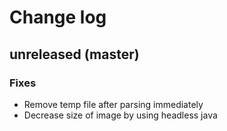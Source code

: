 # Change log

## unreleased (master)

### Fixes

* Remove temp file after parsing immediately
* Decrease size of image by using headless java
